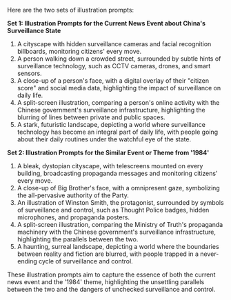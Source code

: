 Here are the two sets of illustration prompts:

**Set 1: Illustration Prompts for the Current News Event about China's Surveillance State**

1. A cityscape with hidden surveillance cameras and facial recognition billboards, monitoring citizens' every move.
2. A person walking down a crowded street, surrounded by subtle hints of surveillance technology, such as CCTV cameras, drones, and smart sensors.
3. A close-up of a person's face, with a digital overlay of their "citizen score" and social media data, highlighting the impact of surveillance on daily life.
4. A split-screen illustration, comparing a person's online activity with the Chinese government's surveillance infrastructure, highlighting the blurring of lines between private and public spaces.
5. A stark, futuristic landscape, depicting a world where surveillance technology has become an integral part of daily life, with people going about their daily routines under the watchful eye of the state.

**Set 2: Illustration Prompts for the Similar Event or Theme from '1984'**

1. A bleak, dystopian cityscape, with telescreens mounted on every building, broadcasting propaganda messages and monitoring citizens' every move.
2. A close-up of Big Brother's face, with a omnipresent gaze, symbolizing the all-pervasive authority of the Party.
3. An illustration of Winston Smith, the protagonist, surrounded by symbols of surveillance and control, such as Thought Police badges, hidden microphones, and propaganda posters.
4. A split-screen illustration, comparing the Ministry of Truth's propaganda machinery with the Chinese government's surveillance infrastructure, highlighting the parallels between the two.
5. A haunting, surreal landscape, depicting a world where the boundaries between reality and fiction are blurred, with people trapped in a never-ending cycle of surveillance and control.

These illustration prompts aim to capture the essence of both the current news event and the '1984' theme, highlighting the unsettling parallels between the two and the dangers of unchecked surveillance and control.